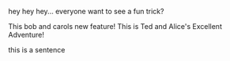 hey hey hey... everyone want to see a fun trick?

This bob and carols new feature!
This is Ted and Alice's Excellent Adventure!

this is a sentence
